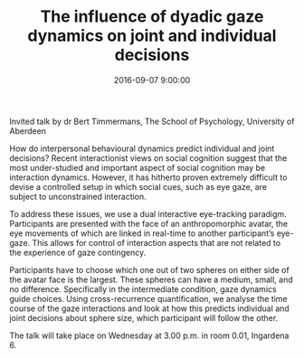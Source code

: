 ﻿---
layout: post
title:  "The influence of dyadic gaze dynamics on joint and individual decisions"
date:   2016-09-07 9:00:00
image: /images/talk.png
---

Invited talk by dr Bert Timmermans, The School of Psychology, University of Aberdeen

How do interpersonal behavioural dynamics predict individual and joint decisions? Recent interactionist views on social cognition suggest that the most under-studied and important aspect of social cognition may be interaction dynamics. However, it has hitherto proven extremely difficult to devise a controlled setup in which social cues, such as eye gaze, are subject to unconstrained interaction.

To address these issues, we use a dual interactive eye-tracking paradigm. Participants are presented with the face of an anthropomorphic avatar, the eye movements of which are linked in real-time to another participant’s eye-gaze. This allows for control of interaction aspects that are not related to the experience of gaze contingency.

Participants have to choose which one out of two spheres on either side of the avatar face is the largest. These spheres can have a medium, small, and no difference. Specifically in the intermediate condition, gaze dynamics guide choices. Using cross-recurrence quantification, we analyse the time course of the gaze interactions and look at how this predicts individual and joint decisions about sphere size, which participant will follow the other.

The talk will take place  on Wednesday at 3.00 p.m. in room 0.01, Ingardena 6.
